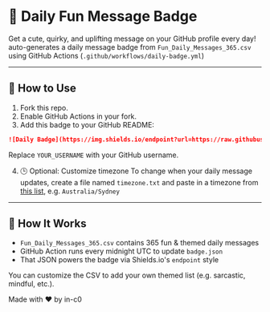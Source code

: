 # 🌟 Daily Fun Message Badge

Get a cute, quirky, and uplifting message on your GitHub profile every day!
auto-generates a daily message badge from `Fun_Daily_Messages_365.csv` using GitHub Actions (`.github/workflows/daily-badge.yml`)

---

## 💖 How to Use

1. Fork this repo.
2. Enable GitHub Actions in your fork.
3. Add this badge to your GitHub README:

```markdown
![Daily Badge](https://img.shields.io/endpoint?url=https://raw.githubusercontent.com/YOUR_USERNAME/daily-badge/main/badge.json&style=for-the-badge)
```

Replace `YOUR_USERNAME` with your GitHub username.

4. 🕒 Optional: Customize timezone
To change when your daily message updates, create a file named `timezone.txt` and paste in a timezone from [this list](https://en.wikipedia.org/wiki/List_of_tz_database_time_zones), e.g. `Australia/Sydney`



---

## 🔄 How It Works

- `Fun_Daily_Messages_365.csv` contains 365 fun & themed daily messages
- GitHub Action runs every midnight UTC to update `badge.json`
- That JSON powers the badge via Shields.io's `endpoint` style

You can customize the CSV to add your own themed list (e.g. sarcastic, mindful, etc.).

Made with ❤️ by in-c0
